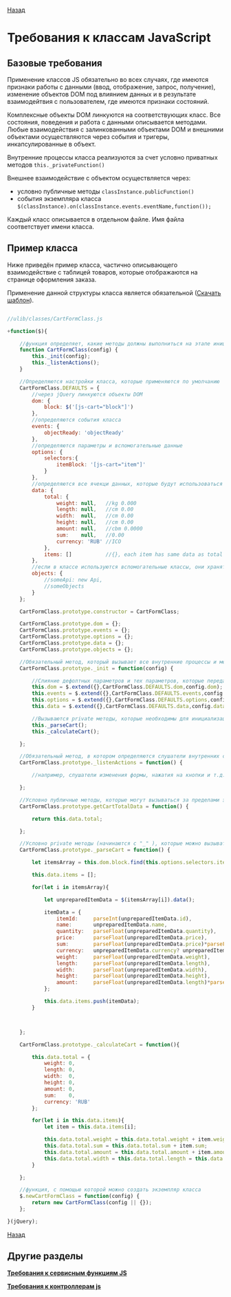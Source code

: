 [Назад](../javascript-requirements.md)

# Требования к классам JavaScript

## Базовые требования

Применение классов JS обязательно во всех случаях, где имеются признаки работы с данными (ввод, отображение, запрос, получение), изменение объектов DOM под влиянием данных и в результате взаимодейтвия с пользователем, где имеются признаки состояний.

Комплексные объекты DOM линкуются на соответствующих класс. Все состояния, поведения и работа с данными описывается методами. Любые взаимодействия с залинкованными объектами DOM и внешними объектами осуществляются через события и тригеры, инкапсулированные в объект.

Внутренние процессы класса реализуются за счет условно приватных методов ```this._privateFunction()```

Внешнее взаимодействие с объектом осуществляется через:

- условно публичные методы ```classInstance.publicFunction()```
- события экземпляра класса ```$(classInstance).on(classInstance.events.eventName,function());```

Каждый класс описывается в отдельном файле. Имя файла соответствует имени класса.

## Пример класса

Ниже приведён пример класса, частично описывающего взаимодействие с таблицей товаров, которые отображаются на странице оформления заказа.

Применение данной структуры класса является обязательной (<a href="/Requirements/src/files/TemplateClass.js" download>Скачать шаблон</a>).


```js

//ulib/classes/CartFormClass.js

+function($){

    //функция определяет, какие методы должны выполниться на этапе инициализации
    function CartFormClass(config) {
        this._init(config);
        this._listenActions();
    }

    //Определяются настройки класса, которые применяются по умолчанию
    CartFormClass.DEFAULTS = {
        //через jQuery линкуются объекты DOM 
        dom: {
            block: $('[js-cart="block"]')
        },
        //определяются события класса
        events: {
            objectReady: 'objectReady'
        },
        //определяются параметры и вспомогательные данные
        options: {
            selectors:{
                itemBlock: '[js-cart="item"]'
            }
        },
        //определяются все ячекци данных, которые будут использоваться и храниться в классе
        data: {
            total: {
                weight: null,   //kg 0.000
                length: null,   //cm 0.00
                width:  null,   //cm 0.00
                height: null,   //cm 0.00
                amount: null,   //cbm 0.0000
                sum:    null,   //0.00
                currency: 'RUB' //ICO
            },
            items: []           //{}, each item has same data as total plus item price, quantity, itemId and name
        },
        //если в классе используются вспомогательные классы, они хранятся здесь 
        objects: {
            //someApi: new Api,
            //someObjects
        }
    };

    CartFormClass.prototype.constructor = CartFormClass;

    CartFormClass.prototype.dom = {};
    CartFormClass.prototype.events = {};
    CartFormClass.prototype.options = {};
    CartFormClass.prototype.data = {};
    CartFormClass.prototype.objects = {};

    //Обязательный метод, который вызывает все внутренние процессы и методы, которые должны быть вызваны на этапе инициализации класса
    CartFormClass.prototype._init = function(config) {

        //Слияние дефолтных параметров и тех параметров, которые переданы в конфиге при инициализации функции
        this.dom = $.extend({},CartFormClass.DEFAULTS.dom,config.dom);
        this.events = $.extend({},CartFormClass.DEFAULTS.events,config.events);
        this.options = $.extend({},CartFormClass.DEFAULTS.options,config.options);
        this.data = $.extend({},CartFormClass.DEFAULTS.data,config.data);

        //Вызываются private методы, которые необходимы для инициализации функции
        this._parseCart();
        this._calculateCart();

    };

    //Обязательный метод, в котором определяются слушатели внутренних событий и реакция на них
    CartFormClass.prototype._listenActions = function() {

        //например, слушатели изменения формы, нажатия на кнопки и т.д.

    };

    //Условно публичные методы, которые могут вызываться за пределами экземпляра класса
    CartFormClass.prototype.getCartTotalData = function() {

        return this.data.total;

    };

    //Условно private методы (начинаются с "_" ), которые можно вызывать только внутри класса
    CartFormClass.prototype._parseCart = function() {

        let itemsArray = this.dom.block.find(this.options.selectors.itemBlock).toArray();

        this.data.items = [];

        for(let i in itemsArray){

            let unpreparedItemData = $(itemsArray[i]).data();

            itemData = {
                itemId:     parseInt(unpreparedItemData.id),
                name:       unpreparedItemData.name,
                quantity:   parseFloat(unpreparedItemData.quantity),
                price:      parseFloat(unpreparedItemData.price),
                sum:        parseFloat(unpreparedItemData.price)*parseFloat(unpreparedItemData.quantity),
                currency:   unpreparedItemData.currency? unpreparedItemData.currency : 'RUB',
                weight:     parseFloat(unpreparedItemData.weight),
                length:     parseFloat(unpreparedItemData.length),
                width:      parseFloat(unpreparedItemData.width),
                height:     parseFloat(unpreparedItemData.height),
                amount:     parseFloat(unpreparedItemData.length)*parseFloat(unpreparedItemData.width)*parseFloat(unpreparedItemData.height)/Math.pow(1000,3)
            };

            this.data.items.push(itemData);
        }



    };

    CartFormClass.prototype._calculateCart = function(){

        this.data.total = {
            weight: 0,
            length: 0,
            width:  0,
            height: 0,
            amount: 0,
            sum:    0,
            currency: 'RUB'
        };

        for(let i in this.data.items){
            let item = this.data.items[i];

            this.data.total.weight = this.data.total.weight + item.weight;
            this.data.total.sum = this.data.total.sum + item.sum;
            this.data.total.amount = this.data.total.amount + item.amount;
            this.data.total.width = this.data.total.length = this.data.total.height = Math.round(Math.cbrt(this.data.total.amount)*100);
        }

    };

    //функция, с помощью которой можно создать экземпляр класса
    $.newCartFormClass = function(config) {
        return new CartFormClass(config || {});
    };

}(jQuery);

```

[Назад](../javascript-requirements.md)

## Другие разделы

[**Требования к сервисным функциям JS**](service-functions.md)
  
[**Требования к контроллерам js**](controller.md)